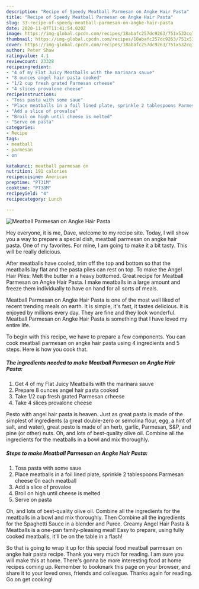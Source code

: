 ```yaml
---
description: "Recipe of Speedy Meatball Parmesan on Angke Hair Pasta"
title: "Recipe of Speedy Meatball Parmesan on Angke Hair Pasta"
slug: 33-recipe-of-speedy-meatball-parmesan-on-angke-hair-pasta
date: 2020-11-07T11:41:54.020Z
image: https://img-global.cpcdn.com/recipes/18abafc257dc9263/751x532cq70/meatball-parmesan-on-angke-hair-pasta-recipe-main-photo.jpg
thumbnail: https://img-global.cpcdn.com/recipes/18abafc257dc9263/751x532cq70/meatball-parmesan-on-angke-hair-pasta-recipe-main-photo.jpg
cover: https://img-global.cpcdn.com/recipes/18abafc257dc9263/751x532cq70/meatball-parmesan-on-angke-hair-pasta-recipe-main-photo.jpg
author: Peter Shaw
ratingvalue: 4.1
reviewcount: 23328
recipeingredient:
- "4 of my Flat Juicy Meatballs with the marinara sauve"
- "8 ounces angel hair pasta cooked"
- "1/2 cup fresh grated Parmesan crheese"
- "4 slices provalone cheese"
recipeinstructions:
- "Toss pasta with some saue"
- "Place meatballs in a foil lined plate, sprinkle 2 tablespoons Parmesan cheese 0n each meatball"
- "Add a slice of provaloe"
- "Broil on high until cheese is melted"
- "Serve on pasta"
categories:
- Recipe
tags:
- meatball
- parmesan
- on

katakunci: meatball parmesan on 
nutrition: 191 calories
recipecuisine: American
preptime: "PT31M"
cooktime: "PT38M"
recipeyield: "4"
recipecategory: Lunch

---
```



![Meatball Parmesan on Angke Hair Pasta](https://img-global.cpcdn.com/recipes/18abafc257dc9263/751x532cq70/meatball-parmesan-on-angke-hair-pasta-recipe-main-photo.jpg)

Hey everyone, it is me, Dave, welcome to my recipe site. Today, I will show you a way to prepare a special dish, meatball parmesan on angke hair pasta. One of my favorites. For mine, I am going to make it a bit tasty. This will be really delicious.

After meatballs have cooled, trim off the top and bottom so that the meatballs lay flat and the pasta piles can rest on top. To make the Angel Hair Piles: Melt the butter in a heavy bottomed. Great recipe for Meatball Parmesan on Angke Hair Pasta. I make meatballs in a large amount and freeze them individually to have on hand for all sorts of meals.

Meatball Parmesan on Angke Hair Pasta is one of the most well liked of recent trending meals on earth. It is simple, it's fast, it tastes delicious. It is enjoyed by millions every day. They are fine and they look wonderful. Meatball Parmesan on Angke Hair Pasta is something that I have loved my entire life.


To begin with this recipe, we have to prepare a few components. You can cook meatball parmesan on angke hair pasta using 4 ingredients and 5 steps. Here is how you cook that.

<!--inarticleads1-->

##### The ingredients needed to make Meatball Parmesan on Angke Hair Pasta:

1. Get 4 of my Flat Juicy Meatballs with the marinara sauve
1. Prepare 8 ounces angel hair pasta cooked
1. Take 1/2 cup fresh grated Parmesan crheese
1. Take 4 slices provalone cheese


Pesto with angel hair pasta is heaven. Just as great pasta is made of the simplest of ingredients (a great double-zero or semolina flour, egg, a hint of salt, and water), great pesto is made of an herb, garlic, Parmesan, S&amp;P, and pine (or other) nuts. Oh, and lots of best-quality olive oil. Combine all the ingredients for the meatballs in a bowl and mix thoroughly. 

<!--inarticleads2-->

##### Steps to make Meatball Parmesan on Angke Hair Pasta:

1. Toss pasta with some saue
1. Place meatballs in a foil lined plate, sprinkle 2 tablespoons Parmesan cheese 0n each meatball
1. Add a slice of provaloe
1. Broil on high until cheese is melted
1. Serve on pasta


Oh, and lots of best-quality olive oil. Combine all the ingredients for the meatballs in a bowl and mix thoroughly. Then Combine all the ingredients for the Spaghetti Sauce in a blender and Puree. Creamy Angel Hair Pasta &amp; Meatballs is a one-pan family-pleasing meal! Easy to prepare, using fully cooked meatballs, it&#39;ll be on the table in a flash! 

So that is going to wrap it up for this special food meatball parmesan on angke hair pasta recipe. Thank you very much for reading. I am sure you will make this at home. There's gonna be more interesting food at home recipes coming up. Remember to bookmark this page on your browser, and share it to your loved ones, friends and colleague. Thanks again for reading. Go on get cooking!
